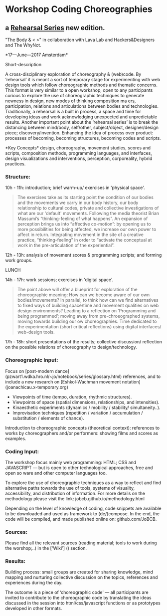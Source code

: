 # Workshop Coding Choreographies 

## a [Rehearsal Series](https://jobcb.github.io/rehearsal_series.html) new edition.
"The Body &amp; < >" in collaboration with Lava Lab and Hackers&Designers and The WhyNot.

\*17—June—2017 Amsterdam\*

Short-description

A cross-disciplinary exploration of choreography & (web)code. By ‘rehearsal’ it is meant a sort of temporary stage for experimenting with web design tools which follow choreographic methods and thematic concerns. This format is very similar to a open workshop, open to any participants curious to explore the use of choreographic techniques to generate newness in design, new modes of thinking composition ma ers, participation, relations and articulations between bodies and technologies. Traditionally, a rehearsal is a built in process, a space and time for developing ideas and work acknowledging unexpected and unpredictable results. Another important point about the ‘rehearsal series’ is to break the distancing between mind/body, self/other, subject/object, designer/design piece; discovery/invention. Enhancing the idea of process over product: processes of becoming, becoming structures, becoming codes and scripts.

\*Key Concepts\* design, choreography, movement studies, scores and scripts, composition methods, programming languages, and interfaces, design visualizations and interventions, perception, corporeality, hybrid practices.

### Structure:

10h - 11h: introduction; brief warm-up/ exercises in 'physical space'.

> The exercises take as its starting point the condition of our bodies and the movements we carry in our body history, our body relationship to cultural codes, private and collective investigations of what are our 'default' movements.
> Following the media theorist Brian Massumi’s “thinking-feeling of what happens”. An expansion of perception brings us into “affective co-motion”: by opening us to more possibilities for being affected, we increase our own power to affect in return. Integrating movement in the site of a creative practice, “thinking-feeling” in order to “activate the conceptual at work in the pre-articulation of the experiential”.

12h - 13h: analysis of movement scores & programming scripts; and forming work groups.

LUNCH

14h - 17h: work sessions; exercises in 'digital space'.

> The point above will offer a blueprint for exploration of the choreographic meaning: How can we become aware of our own bodies/movements? In parallel, to think how can we find alternatives to fixed ways of building space/time and movement qualities on web design environments? Leading to a reflection on ‘Programming and being programmed’; moving away from pre-chroeographed systems, moving towards building our ow choreographies.
> Time dedicated to the experimentation (short critical reflections) using digital interfaces/ web-design tools.

17h - 18h: short presentations of the results; collective discussion/ reflection on the possible relations of choreography to design/technology.

### Choreographic Input:

Focus on [post-modern dance] (pzwart1.wdka.hro.nl/~jo/notebook/series/glossary.html) references, and to include a new research on [Eshkol-Wachman movement notation] (joanachicau.x-temporary.org)

* Viewpoints of time (tempo, duration, rhythmic structures).
* Viewpoints of space (spatial dimensions, relationships, and intensities).
* Kinaesthetic experiments (dynamics / mobility / stability/ simultaneity..).
* Improvisation techniques (repetition / variation / accumulation / substitution / elements of chance).

Introduction to choreographic concepts (theoretical context): references to works by choreographers and/or performers: showing films and scores as examples. 


### Coding Input:

The workshop focus mainly web programming: HTML; CSS and JAVASCRIPT — but is open to other technological approaches, free and open so ware and other computer languages too.

To explore the use of choreographic techniques as a way to reflect and find alternative paths towards the use of tools, systems of visuality, accessibility, and distribution of information. For more details on the methodology please visit the link: jobcb.github.io/methodology.html

Depending on the level of knowledge of coding, code snippets are available to be downloaded and used as framework to (de/)compose. In the end, the code will be compiled, and made published online on: github.com/JoBCB.


### Sources:

Please find all the relevant sources (reading material; tools to work during the worshop;..) in the ['Wiki'] () section.

### Results:

Building process: small groups are created for sharing knowledge, mind mapping and nurturing collective discussion on the topics, references and experiences during the day.

The outcome is a piece of ‘choreographic code' — all participants are invited to contribute to the choreographic code by translating the ideas discussed in the session into html/css/javascript functions or as prototypes developed in other formats.



